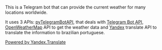 This is a Telegram bot that can provide the current weather for many
locations worldwide.

It uses 3 APIs: [pyTelegramBotAPI](https://github.com/eternnoir/pyTelegramBotAPI),
that deals with [Telegram Bot API](https://core.telegram.org/bots/api),
[OpenWeatherMap](https://openweathermap.org/) API to get the weather
data and [Yandex](https://yandex.com/) translate API to translate the
information to brazilian portuguese.

[Powered by Yandex.Translate](http://translate.yandex.com/)